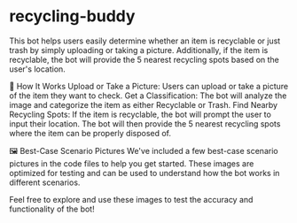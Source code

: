# recycling-buddy


This bot helps users easily determine whether an item is recyclable or just trash by simply uploading or taking a picture. Additionally, if the item is recyclable, the bot will provide the 5 nearest recycling spots based on the user's location.

📸 How It Works
Upload or Take a Picture:
Users can upload or take a picture of the item they want to check.
Get a Classification:
The bot will analyze the image and categorize the item as either Recyclable or Trash.
Find Nearby Recycling Spots:
If the item is recyclable, the bot will prompt the user to input their location.
The bot will then provide the 5 nearest recycling spots where the item can be properly disposed of.

🖼️ Best-Case Scenario Pictures
We've included a few best-case scenario pictures in the code files to help you get started. These images are optimized for testing and can be used to understand how the bot works in different scenarios.

Feel free to explore and use these images to test the accuracy and functionality of the bot!
